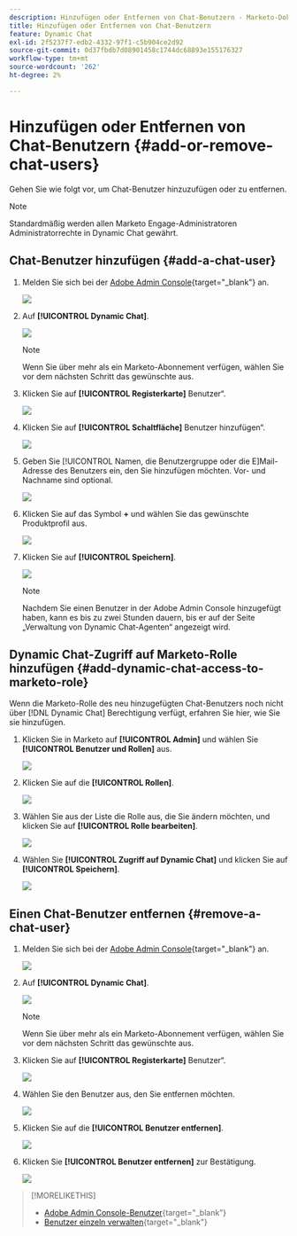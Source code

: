 ```yaml
---
description: Hinzufügen oder Entfernen von Chat-Benutzern - Marketo-Dokumente - Produktdokumentation
title: Hinzufügen oder Entfernen von Chat-Benutzern
feature: Dynamic Chat
exl-id: 2f5237f7-edb2-4332-97f1-c5b904ce2d92
source-git-commit: 0d37fbdb7d08901458c1744dc68893e155176327
workflow-type: tm+mt
source-wordcount: '262'
ht-degree: 2%

---
```


# Hinzufügen oder Entfernen von Chat-Benutzern {#add-or-remove-chat-users}

Gehen Sie wie folgt vor, um Chat-Benutzer hinzuzufügen oder zu entfernen.

>[!NOTE]
>
>Standardmäßig werden allen Marketo Engage-Administratoren Administratorrechte in Dynamic Chat gewährt.

## Chat-Benutzer hinzufügen {#add-a-chat-user}

1. Melden Sie sich bei der [Adobe Admin Console](https://adminconsole.adobe.com/){target="_blank"} an.

   ![](assets/add-or-remove-chat-users-1.png)

1. Auf **[!UICONTROL Dynamic Chat]**.

   ![](assets/add-or-remove-chat-users-2.png)

   >[!NOTE]
   >
   >Wenn Sie über mehr als ein Marketo-Abonnement verfügen, wählen Sie vor dem nächsten Schritt das gewünschte aus.

1. Klicken Sie auf **[!UICONTROL Registerkarte]** Benutzer“.

   ![](assets/add-or-remove-chat-users-3.png)

1. Klicken Sie auf **[!UICONTROL Schaltfläche]** Benutzer hinzufügen“.

   ![](assets/add-or-remove-chat-users-4.png)

1. Geben Sie [!UICONTROL  Namen, die Benutzergruppe oder die E]Mail-Adresse des Benutzers ein, den Sie hinzufügen möchten. Vor- und Nachname sind optional.

   ![](assets/add-or-remove-chat-users-5.png)

1. Klicken Sie auf das Symbol **+** und wählen Sie das gewünschte Produktprofil aus.

   ![](assets/add-or-remove-chat-users-6.png)

1. Klicken Sie auf **[!UICONTROL Speichern]**.

   ![](assets/add-or-remove-chat-users-7.png)

   >[!NOTE]
   >
   >Nachdem Sie einen Benutzer in der Adobe Admin Console hinzugefügt haben, kann es bis zu zwei Stunden dauern, bis er auf der Seite „Verwaltung von Dynamic Chat-Agenten“ angezeigt wird.

## Dynamic Chat-Zugriff auf Marketo-Rolle hinzufügen {#add-dynamic-chat-access-to-marketo-role}

Wenn die Marketo-Rolle des neu hinzugefügten Chat-Benutzers noch nicht über [!DNL Dynamic Chat] Berechtigung verfügt, erfahren Sie hier, wie Sie sie hinzufügen.

1. Klicken Sie in Marketo auf **[!UICONTROL Admin]** und wählen Sie **[!UICONTROL Benutzer und Rollen]** aus.

   ![](assets/add-or-remove-chat-users-8.png)

1. Klicken Sie auf die **[!UICONTROL Rollen]**.

   ![](assets/add-or-remove-chat-users-9.png)

1. Wählen Sie aus der Liste die Rolle aus, die Sie ändern möchten, und klicken Sie auf **[!UICONTROL Rolle bearbeiten]**.

   ![](assets/add-or-remove-chat-users-10.png)

1. Wählen Sie **[!UICONTROL Zugriff auf Dynamic Chat]** und klicken Sie auf **[!UICONTROL Speichern]**.

   ![](assets/add-or-remove-chat-users-11.png)

## Einen Chat-Benutzer entfernen {#remove-a-chat-user}

1. Melden Sie sich bei der [Adobe Admin Console](https://adminconsole.adobe.com/){target="_blank"} an.

   ![](assets/add-or-remove-chat-users-12.png)

1. Auf **[!UICONTROL Dynamic Chat]**.

   ![](assets/add-or-remove-chat-users-13.png)

   >[!NOTE]
   >
   >Wenn Sie über mehr als ein Marketo-Abonnement verfügen, wählen Sie vor dem nächsten Schritt das gewünschte aus.

1. Klicken Sie auf **[!UICONTROL Registerkarte]** Benutzer“.

   ![](assets/add-or-remove-chat-users-14.png)

1. Wählen Sie den Benutzer aus, den Sie entfernen möchten.

   ![](assets/add-or-remove-chat-users-15.png)

1. Klicken Sie auf die **[!UICONTROL Benutzer entfernen]**.

   ![](assets/add-or-remove-chat-users-16.png)

1. Klicken Sie **[!UICONTROL Benutzer entfernen]** zur Bestätigung.

   ![](assets/add-or-remove-chat-users-17.png)

>[!MORELIKETHIS]
>
>* [Adobe Admin Console-Benutzer](https://helpx.adobe.com/de/enterprise/using/users.html){target="_blank"}
>* [Benutzer einzeln verwalten](https://helpx.adobe.com/de/enterprise/using/manage-users-individually.html){target="_blank"}
